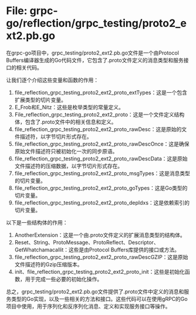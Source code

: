 # File: grpc-go/reflection/grpc_testing/proto2_ext2.pb.go

在grpc-go项目中，grpc_testing/proto2_ext2.pb.go文件是一个由Protocol Buffers编译器生成的Go代码文件，它包含了.proto文件定义的消息类型和服务接口的相关代码。

让我们逐个介绍这些变量和函数的作用：

1. file_reflection_grpc_testing_proto2_ext2_proto_extTypes：这是一个包含扩展类型的切片变量。
2. E_Frob和E_Nitz：这些是枚举类型的常量定义。
3. File_reflection_grpc_testing_proto2_ext2_proto：这是一个文件定义结构体，包含了.proto文件中的相关信息和定义。
4. file_reflection_grpc_testing_proto2_ext2_proto_rawDesc：这是原始的文件描述符，以字节切片形式存在。
5. file_reflection_grpc_testing_proto2_ext2_proto_rawDescOnce：这是确保原始文件描述符只被初始化一次的同步原语。
6. file_reflection_grpc_testing_proto2_ext2_proto_rawDescData：这是原始文件描述符的压缩数据，以字节切片形式存在。
7. file_reflection_grpc_testing_proto2_ext2_proto_msgTypes：这是消息类型的切片变量。
8. file_reflection_grpc_testing_proto2_ext2_proto_goTypes：这是Go类型的切片变量。
9. file_reflection_grpc_testing_proto2_ext2_proto_depIdxs：这是依赖索引的切片变量。

以下是一些结构体的作用：

1. AnotherExtension：这是一个由.proto文件定义的扩展消息类型的结构体。
2. Reset、String、ProtoMessage、ProtoReflect、Descriptor、GetWhatchamacallit：这些是由Protocol Buffers库提供的接口或方法。
3. file_reflection_grpc_testing_proto2_ext2_proto_rawDescGZIP：这是原始文件描述符的Gzip压缩版本。
4. init、file_reflection_grpc_testing_proto2_ext2_proto_init：这些是初始化函数，用于完成一些必要的初始化操作。

总之，grpc_testing/proto2_ext2.pb.go文件提供了.proto文件中定义的消息和服务类型的Go实现，以及一些相关的方法和接口。这些代码可以在使用gRPC的Go项目中使用，用于序列化和反序列化消息、定义和实现服务接口等操作。

